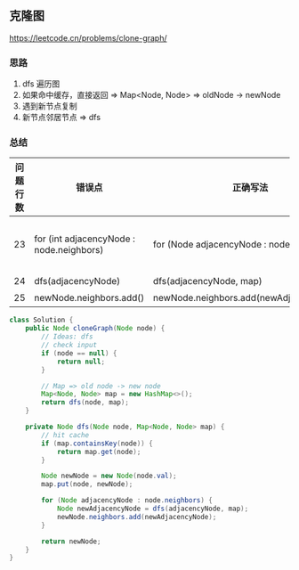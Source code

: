 ## 克隆图

<https://leetcode.cn/problems/clone-graph/>

### 思路

1. dfs 遍历图
2. 如果命中缓存，直接返回 => Map<Node, Node> => oldNode -> newNode
3. 遇到新节点复制
4. 新节点邻居节点 => dfs

### 总结

| 问题行数 | 错误点                                      | 正确写法                                      | 错误原因    |
|------|------------------------------------------|-------------------------------------------|---------|
| 23   | for (int adjacencyNode : node.neighbors) | for (Node adjacencyNode : node.neighbors) | 类型写错。大意 |
| 24   | dfs(adjacencyNode)                       | dfs(adjacencyNode, map)                   | 大意      |
| 25   | newNode.neighbors.add()                  | newNode.neighbors.add(newAdjacencyNode)   | 大意      |

```java
class Solution {
    public Node cloneGraph(Node node) {
        // Ideas: dfs
        // check input
        if (node == null) {
            return null;
        }

        // Map => old node -> new node
        Map<Node, Node> map = new HashMap<>();
        return dfs(node, map);
    }

    private Node dfs(Node node, Map<Node, Node> map) {
        // hit cache
        if (map.containsKey(node)) {
            return map.get(node);
        }

        Node newNode = new Node(node.val);
        map.put(node, newNode);

        for (Node adjacencyNode : node.neighbors) {
            Node newAdjacencyNode = dfs(adjacencyNode, map);
            newNode.neighbors.add(newAdjacencyNode);
        }

        return newNode;
    }
}
```
